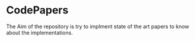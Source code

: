 # CodePapers

The Aim of the repository is try to implment state of the art papers to know about the implementations.
